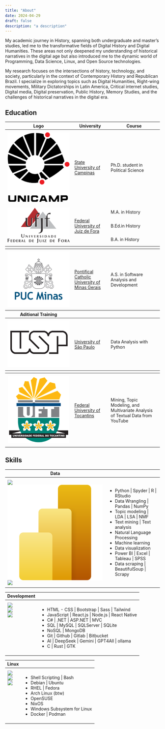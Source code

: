 ```yaml
---
title: "About"
date: 2024-04-29
draft: false
description: "a description"
---
```

My academic journey in History, spanning both undergraduate and master’s studies, led me to the transformative fields of Digital History and Digital Humanities. These areas not only deepened my understanding of historical narratives in the digital age but also introduced me to the dynamic world of Programming, Data Science, Linux, and Open Source technologies.

My research focuses on the intersections of history, technology, and society, particularly in the context of Contemporary History and Republican Brazil. I specialize in exploring topics such as Digital Humanities, Right-wing movements, Military Dictatorships in Latin America, Critical internet studies, Digital media, Digital preservation, Public History, Memory Studies, and the challenges of historical narratives in the digital era.

## Education

<table>
    <thead>
        <tr>
            <th>Logo</th>
            <th>University</th>
            <th>Course</th>
        </tr>
    </thead>
    <tbody>
        <tr>
            <td style="vertical-align: middle; padding: 8px;"><img class="customEntitityLogo" src="unicamp-u.svg"/></td>
            <td style="vertical-align: middle; padding: 8px;"><a href="https://internationaloffice.unicamp.br/en/" target="_blank">State University of Campinas</a></td>
            <td style="vertical-align: middle; padding: 8px;">Ph.D. student in Political Science</td>
        </tr>
        <tr>
            <td rowspan=4 style="vertical-align: middle; padding: 8px;"><img class="customEntitityLogo" src="ufjf.png"/></td>
            <td rowspan=4 style="vertical-align: middle; padding: 8px;"><a href="https://ufjf.br/international/" target="_blank">Federal University of Juiz de Fora</a></td>            
        <tr>
            <td style="vertical-align: middle; padding: 8px;">M.A. in History</td> 
        </tr>
        <tr>
            <td style="vertical-align: middle; padding: 8px;">B.Ed.in History</td>
        </tr>
        <tr>
            <td style="vertical-align: middle; padding: 8px;">B.A. in History</td>
        </tr>
        <thead>
        <tr>
            <th></th>
        </tr>
        </thead>
        <tr>
            <td rowspan=2 style="vertical-align: middle; padding: 8px;"><img class="customEntitityLogo" src="pucminas.png"/></td>
            <td rowspan=2 style="vertical-align: middle; padding: 8px;"><a href="http://portal.pucminas.br/ari/" target="_blank">Pontifical Catholic University of Minas Gerais</a></td>
            <td style="vertical-align: middle; padding: 8px;">A.S. in Software Analysis and Development</td>
        </tr>
        <thead>
        <tr>
            <th>Aditional Training</th>
        </tr>
        </thead>
        <tr>
            <td rowspan=2 style="vertical-align: middle; padding: 8px;"><img class="customEntitityLogo" src="usp.png"/></td>
            <td rowspan=2 style="vertical-align: middle; padding: 8px;"><a href="https://mbauspesalq.com/en" target="_blank">University of São Paulo</a></td>
            <td style="vertical-align: middle; padding: 8px;">Data Analysis with Python</td>
        <thead>
        <tr>
            <th></th>
        </tr>
        </thead>
        <tr>
            <td rowspan=2 style="vertical-align: middle; padding: 8px;"><img class="customEntitityLogo" src="uft.png"/></td>
            <td rowspan=2 style="vertical-align: middle; padding: 8px;"><a href="https://www.uft.edu.br/" target="_blank">Federal University of Tocantins</a></td>
            <td style="vertical-align: middle; padding: 8px;">Mining, Topic Modeling, and Multivariate Analysis of Textual Data from YouTube</td>
        </tr>
    </tbody>
</table>


## Skills 

<div>
<table>
    <thead>
        <tr>
            <th>Data</th>
            <th></th>
        </tr>
    </thead>
    <tbody>
        <tr>
             <td style="display: flex; flex-direction: column; justify-content: center; padding: 8px;">
                <img class="customEntitityLogo" src= "https://cdn.jsdelivr.net/gh/devicons/devicon/icons/python/python-original-wordmark.svg"/>
                <img class="customEntitityLogo" src= "powerBi.svg"/>
                <img class="customEntitityLogo" src= "https://cdn.jsdelivr.net/gh/devicons/devicon@latest/icons/pytorch/pytorch-original.svg"/>
            </td>
            <td style="vertical-align: middle; padding: 8px;">
                <ul>
                <li>Python | Spyder | R | RStudio </li>
                <li>Data Wrangling | Pandas | NumPy</li>
                <li>Topic modeling | LDA | LSA | NMF</li>
                <li>Text mining | Text analysis</li>
                <li>Natural Language Processing</li>
                <li>Machine learning</li>
                <li>Data visualization </li>
                <li>Power BI | Excel | Tableau | SPSS</li>
                <li>Data scraping | BeautifulSoup | Scrapy</li>
            </ul>
        </td>
    </tbody>
</table>
<table>
    <thead>
        <tr>
            <th>Development</th>
            <th></th>
        </tr>
    </thead>
    <tbody>
        <tr>
             <td style="display: flex; flex-direction: column; justify-content: center; padding: 8px;">
                    <img class="customEntitityLogo" src= "https://cdn.jsdelivr.net/gh/devicons/devicon/icons/react/react-original-wordmark.svg"/>
                    <img class="customEntitityLogo" src= "https://cdn.jsdelivr.net/gh/devicons/devicon/icons/dot-net/dot-net-original-wordmark.svg"/>
                    <img class="customEntitityLogo" src= "https://cdn.jsdelivr.net/gh/devicons/devicon/icons/github/github-original.svg"/>
                </td>
            <td style="vertical-align: middle; padding: 8px;">
                <ul>
                    <li>HTML - CSS | Bootstrap | Sass | Tailwind</li>
                    <li>JavaScript | React.js | Node.js | React Native</li>
                    <li>C# | .NET | ASP.NET | MVC </li>
                    <li>SQL | MySQL | SQLServer | SQLite</li>
                    <li>NoSQL | MongoDB</li>
                    <li>Git | Github | Gitlab | Bitbucket</li>
                    <li>AI | DeepSeek | Gemini | GPT4All | ollama</li>
                    <li> C | Rust | GTK </li>
                </ul>
            </td>
        </tr>
    </tbody>
</table>
<table>
    <thead>
        <tr>
            <th>Linux</th>
            <th></th>
        </tr>
    </thead>
    <tbody>
        <tr>
             <td style="display: flex; flex-direction: column; justify-content: center; padding: 8px;">
                <img class="customEntitityLogo" src= "https://cdn.jsdelivr.net/gh/devicons/devicon/icons/linux/linux-original.svg"/>
                <img class="customEntitityLogo" src= "https://cdn.jsdelivr.net/gh/devicons/devicon/icons/debian/debian-original.svg"/>
                <img class="customEntitityLogo" src= "https://cdn.jsdelivr.net/gh/devicons/devicon@latest/icons/fedora/fedora-original.svg"/>
            </td>
            <td style="vertical-align: middle; padding: 8px;">
                <ul>
                    <li>Shell Scripting | Bash </li>
                    <li>Debian | Ubuntu </li>
                    <li>RHEL | Fedora </li>
                    <li>Arch Linux (btw)</li>
                    <li>OpenSUSE</li>
                    <li>NixOS</li>
                    <li>Windows Subsystem for Linux</li>
                    <li>Docker | Podman</li>
                </ul>
            </td>
        </tr>
    </tbody>
</table>
<table>
</div>

